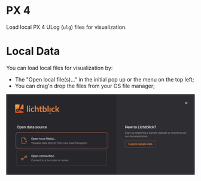 # PX 4

Load local PX 4 ULog (`ulg`) files for visualization.

# Local Data 

You can load local files for visualization by: 

* The "Open local file(s)..." in the initial pop up or the menu on the top left;
* You can drag'n drop the files from your OS file manager;

![image](images/open-local-files.png)
